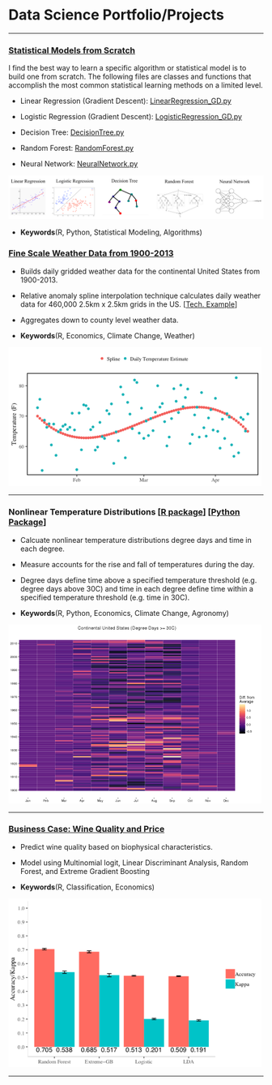 # Data Science Portfolio/Projects

-------------------
###  [Statistical Models from Scratch](https://github.com/johnwoodill/Data-Science-Portfolio/tree/master/Scratch%20Models)

I find the best way to learn a specific algorithm or statistical model is to build one from scratch. The following files are classes and functions that accomplish the most common statistical learning methods on a limited level.

* Linear Regression (Gradient Descent): [LinearRegression_GD.py](https://github.com/johnwoodill/Data-Science-Portfolio/blob/master/Scratch%20Models/LinearRegression_GD.py)

* Logistic Regression (Gradient Descent): [LogisticRegression_GD.py](https://github.com/johnwoodill/Data-Science-Portfolio/blob/master/Scratch%20Models/LogisticRegression_GD.py)

* Decision Tree: [DecisionTree.py](https://github.com/johnwoodill/Data-Science-Portfolio/blob/master/Scratch%20Models/DecisionTree.py)

* Random Forest: [RandomForest.py](https://github.com/johnwoodill/Data-Science-Portfolio/blob/master/Scratch%20Models/RandomForest.py)

* Neural Network: [NeuralNetwork.py](https://github.com/johnwoodill/Data-Science-Portfolio/blob/master/Scratch%20Models/NeuralNetwork.py)

<img src="https://github.com/johnwoodill/Data-Science-Portfolio/raw/master/figures/scratch_logo.png" width="700">

* **Keywords**(R, Python, Statistical Modeling, Algorithms)

###  [Fine Scale Weather Data from 1900-2013](https://github.com/johnwoodill/Fine-Scale-Weather-Interpolation)

* Builds daily gridded weather data for the continental United States from 1900-2013.

* Relative anomaly spline interpolation technique calculates daily weather data for 460,000 2.5km x 2.5km grids in the US. [[Tech. Example](https://github.com/johnwoodill/Data-Science-Portfolio/raw/master/docs/interpolation_technique.pdf)]

* Aggregates down to county level weather data.

* **Keywords**(R, Economics, Climate Change, Weather)

<img src="https://github.com/johnwoodill/Data-Science-Portfolio/raw/master/figures/daily_temp_spline.png" width="500">

-------------------

###  Nonlinear Temperature Distributions [[R package](https://github.com/johnwoodill/nonlineartempr)] [[Python Package](https://github.com/johnwoodill/nonlineartemppy)]

* Calcuate nonlinear temperature distributions degree days and time in each degree.

* Measure accounts for the rise and fall of temperatures during the day.

* Degree days define time above a specified temperature threshold (e.g. degree days above 30C) and time in each degree define time within a specified temperature threshold (e.g. time in 30C).

* **Keywords**(R, Python, Economics, Climate Change, Agronomy)

<img src="https://github.com/johnwoodill/US-Degree-Days-Heat-Map/raw/master/dd30.png?raw=true" width="500">

-------------------
 
###  [Business Case: Wine Quality and Price](https://www.kaggle.com/johnwoodill/business-case-predicting-quality-wine-and-prices/notebook)

* Predict wine quality based on biophysical characteristics.

* Model using Multinomial logit, Linear Discriminant Analysis, Random Forest, and Extreme Gradient Boosting


* **Keywords**(R, Classification, Economics)

<img src="https://github.com/johnwoodill/Data-Science-Portfolio/raw/master/figures/wine_quality_final_plot.png" width="500">

 -------------------
